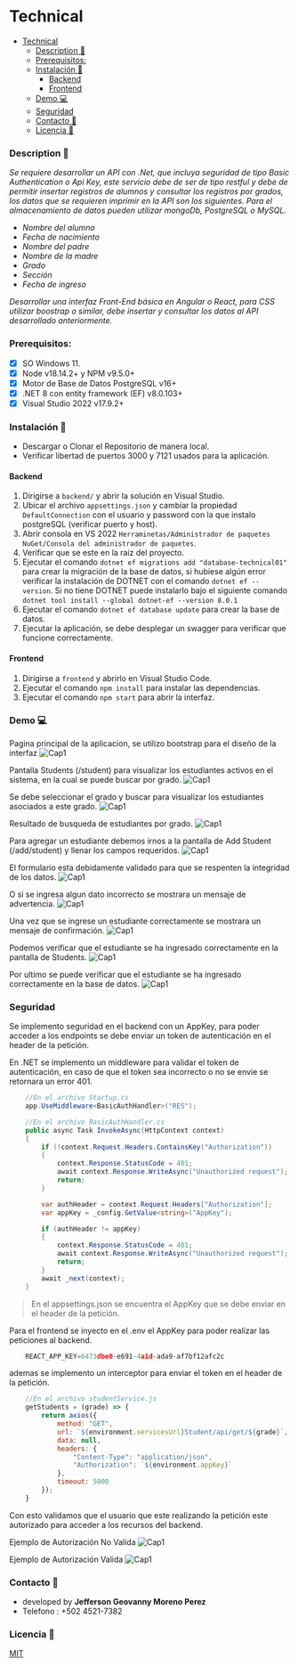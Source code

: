 # Technical

- [Technical](#technical)
    - [Description 🚀](#description-)
    - [Prerequisitos:](#prerequisitos)
    - [Instalación 🔧](#instalación-)
      - [Backend](#backend)
      - [Frontend](#frontend)
    - [Demo 💻](#demo-)
    - [Seguridad](#seguridad)
    - [Contacto 📱](#contacto-)
    - [Licencia 📄](#licencia-)

### Description 🚀

_Se requiere desarrollar un API con .Net, que incluya seguridad de tipo Basic Authentication o Api Key, este servicio debe de ser de tipo restful y debe de permitir insertar registros de alumnos y consultar los registros por grados, los datos que se requieren imprimir en la API son los siguientes. Para el almacenamiento de datos pueden utilizar mongoDb, PostgreSQL o MySQL._

- _Nombre del alumno_
- _Fecha de nacimiento_
- _Nombre del padre_
- _Nombre de la madre_
- _Grado_
- _Sección_
- _Fecha de ingreso_

_Desarrollar una interfaz Front-End básica en Angular o React, para CSS utilizar boostrap o similar, debe insertar y consultar los datos al API desarrollado anteriormente._

### Prerequisitos:

- [x] SO Windows 11.
- [x] Node v18.14.2+ y NPM v9.5.0+
- [x] Motor de Base de Datos PostgreSQL v16+
- [x] .NET 8 con entity framework (EF) v8.0.103+
- [x] Visual Studio 2022 v17.9.2+

### Instalación 🔧

- Descargar o Clonar el Repositorio de manera local.
- Verificar libertad de puertos 3000 y 7121 usados para la aplicación.

#### Backend

1. Dirigirse a `backend/` y abrir la solución en Visual Studio.
2. Ubicar el archivo `appsettings.json` y cambiar la propiedad `DefaultConnection` con el usuario y password con la que instalo postgreSQL (verificar puerto y host).
3. Abrir consola en VS 2022 `Herraminetas/Administrador de paquetes NuGet/Consola del administrador de paquetes`.
4. Verificar que se este en la raiz del proyecto.
5. Ejecutar el comando `dotnet ef migrations add "database-technical01"` para crear la migración de la base de datos, si hubiese algún error verificar la instalación de DOTNET con el comando `dotnet ef --version`. Si no tiene DOTNET puede instalarlo bajo el siguiente comando `dotnet tool install --global dotnet-ef --version 8.0.1`
6. Ejecutar el comando `dotnet ef database update` para crear la base de datos.
7. Ejecutar la aplicación, se debe desplegar un swagger para verificar que funcione correctamente.

#### Frontend

1. Dirigirse a `frontend` y abrirlo en Visual Studio Code.
2. Ejecutar el comando `npm install` para instalar las dependencias.
3. Ejecutar el comando `npm start` para abrir la interfaz.

### Demo 💻

Pagina principal de la aplicacion, se utilizo bootstrap para el diseño de la interfaz
![Cap1](assets/image1.png)

Pantalla Students (/student) para visualizar los estudiantes activos en el sistema, en la cual se puede buscar por grado.
![Cap1](assets/image2.png)

Se debe seleccionar el grado y buscar para visualizar los estudiantes asociados a este grado.
![Cap1](assets/image3.png)

Resultado de busqueda de estudiantes por grado.
![Cap1](assets/image4.png)

Para agregar un estudiante debemos irnos a la pantalla de Add Student (/add/student) y llenar los campos requeridos.
![Cap1](assets/image5.png)

El formulario esta debidamente validado para que se respenten la integridad de los datos.
![Cap1](assets/image6.png)

O si se ingresa algun dato incorrecto se mostrara un mensaje de advertencia.
![Cap1](assets/image7.png)

Una vez que se ingrese un estudiante correctamente se mostrara un mensaje de confirmación.
![Cap1](assets/image8.png)

Podemos verificar que el estudiante se ha ingresado correctamente en la pantalla de Students.
![Cap1](assets/image9.png)

Por ultimo se puede verificar que el estudiante se ha ingresado correctamente en la base de datos.
![Cap1](assets/image10.png)

### Seguridad

Se implemento seguridad en el backend con un AppKey, para poder acceder a los endpoints se debe enviar un token de autenticación en el header de la petición.

En .NET se implemento un middleware para validar el token de autenticación, en caso de que el token sea incorrecto o no se envie se retornara un error 401.

```csharp
    //En el archivo Startup.cs
    app.UseMiddleware<BasicAuthHandler>("RES");

    //En el archivo BasicAuthHandler.cs
    public async Task InvokeAsync(HttpContext context)
    {
        if (!context.Request.Headers.ContainsKey("Authorization"))
        {
            context.Response.StatusCode = 401;
            await context.Response.WriteAsync("Unauthorized request");
            return;
        }

        var authHeader = context.Request.Headers["Authorization"];
        var appKey = _config.GetValue<string>("AppKey");

        if (authHeader != appKey)
        {
            context.Response.StatusCode = 401;
            await context.Response.WriteAsync("Unauthorized request");
            return;
        }
        await _next(context);
    }
```
> En el appsettings.json se encuentra el AppKey que se debe enviar en el header de la petición.

Para el frontend se inyecto en el .env el AppKey para poder realizar las peticiones al backend.

```javascript
    REACT_APP_KEY=6473dbe0-e691-4a1d-ada9-af7bf12afc2c
```

ademas se implemento un interceptor para enviar el token en el header de la petición.

```javascript
    //En el archivo studentService.js
    getStudents = (grade) => {
        return axios({
            method: "GET",
            url: `${environment.servicesUrl}Student/api/get/${grade}`,
            data: null,
            headers: {
                "Content-Type": "application/json",
                "Authorization": `${environment.appKey}`
            },
            timeout: 5000
        });
    }
```

Con esto validamos que el usuario que este realizando la petición este autorizado para acceder a los recursos del backend.

Ejemplo de Autorización No Valida
![Cap1](assets/image11.png)

Ejemplo de Autorización Valida
![Cap1](assets/image12.png)

### Contacto 📱

- developed by **Jefferson Geovanny Moreno Perez**<br>
- Telefono : +502 4521-7382

### Licencia 📄

[MIT](https://choosealicense.com/licenses/mit/)
